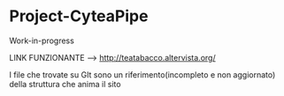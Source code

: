 # Project-CyteaPipe
Work-in-progress

LINK FUNZIONANTE --> http://teatabacco.altervista.org/

I file che trovate su GIt sono un riferimento(incompleto e non aggiornato) della struttura che anima il sito

